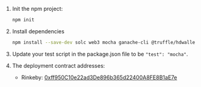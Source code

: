 1. Init the npm project:
   ```bash
   npm init
   ```

2. Install dependencies
   ```bash
   npm install --save-dev solc web3 mocha ganache-cli @truffle/hdwallet-provider
   ```

3. Update your test script in the package.json file to be `"test": "mocha"`.

4. The deployment contract addresses:
   * Rinkeby: [0xff950C10e22ad3De896b365d22400A8FE8B1aE7e](https://rinkeby.etherscan.io/address/0xff950C10e22ad3De896b365d22400A8FE8B1aE7e)